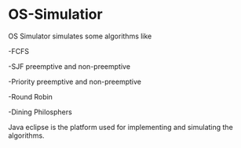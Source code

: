 # OS-Simulatior
OS Simulator simulates some algorithms like

-FCFS

-SJF preemptive and non-preemptive

-Priority preemptive and non-preemptive

-Round Robin

-Dining Philosphers

Java eclipse is the platform used for implementing and simulating the algorithms.
